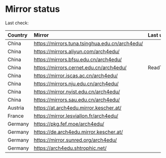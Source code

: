 <script src="./time.js"></script>
# Mirror status
Last check: <script type="text/javascript">localize(1749932723.9731014);</script>

|Country|Mirror|Last update|
|:------|:-----|:----------|
|China|https://mirrors.tuna.tsinghua.edu.cn/arch4edu/|<script type="text/javascript">localize(1749926755);</script>|
|China|https://mirrors.aliyun.com/arch4edu/|<script type="text/javascript">localize(1749884063);</script>|
|China|https://mirrors.bfsu.edu.cn/arch4edu/|<script type="text/javascript">localize(1749884063);</script>|
|China|https://mirrors.cernet.edu.cn/arch4edu/|ReadTimeout|
|China|https://mirror.iscas.ac.cn/arch4edu/|<script type="text/javascript">localize(1749884063);</script>|
|China|https://mirrors.nju.edu.cn/arch4edu/|<script type="text/javascript">localize(1749797482);</script>|
|China|https://mirror.nyist.edu.cn/arch4edu/|<script type="text/javascript">localize(1749884063);</script>|
|China|https://mirrors.sau.edu.cn/arch4edu/|<script type="text/javascript">localize(1731653531);</script>|
|Austria|https://at.arch4edu.mirror.kescher.at/|<script type="text/javascript">localize(1749884063);</script>|
|France|https://mirror.lesviallon.fr/arch4edu/|<script type="text/javascript">localize(1749884063);</script>|
|Germany|https://pkg.fef.moe/arch4edu/|<script type="text/javascript">localize(1749884063);</script>|
|Germany|https://de.arch4edu.mirror.kescher.at/|<script type="text/javascript">localize(1749884063);</script>|
|Germany|https://mirror.sunred.org/arch4edu/|<script type="text/javascript">localize(1749884063);</script>|
|Germany|https://arch4edu.shtrophic.net/|<script type="text/javascript">localize(1749884063);</script>|

<script src="./tablefilter/tablefilter.js"></script>
<script src="./table.js"></script>